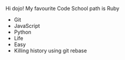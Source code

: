 Hi dojo!
My favourite Code School path is Ruby
* Git
* JavaScript
* Python
* Life
* Easy
* Killing history using git rebase
